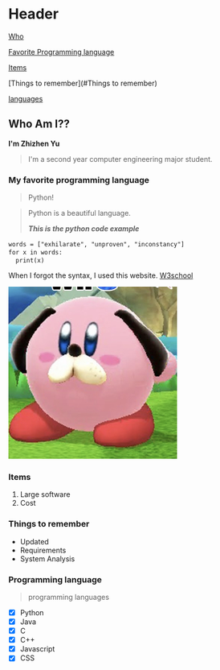 # Header

[Who](#who-am-i)

[Favorite Programming language](#my-favorite-programming-language)

[Items](#Items)

[Things to remember](#Things to remember)

[languages](#languages)

## Who Am I??

**I'm Zhizhen Yu**

> I'm a second year computer engineering major student.

### My favorite programming language

> Python!

> Python is a beautiful language. 
>
> **_This is the python code example_**

```
words = ["exhilarate", "unproven", "inconstancy"]
for x in words:
  print(x)
```

When I forgot the syntax, I used this website. [W3school](https://www.w3schools.com/python/python_for_loops.asp)


![This is an image](./image2.jpg)

### **Items**

1. Large software
2. Cost


### **Things to remember**

- Updated
- Requirements
- System Analysis


### **Programming language**

> programming languages

- [x] Python
- [x] Java
- [x] C
- [x] C++
- [x] Javascript
- [x] CSS

